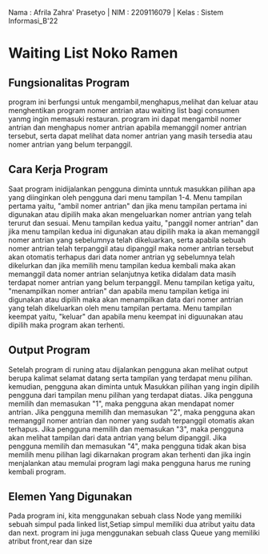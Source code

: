 Nama : Afrila Zahra' Prasetyo
| NIM : 2209116079
| Kelas : Sistem Informasi_B'22

# Waiting List Noko Ramen
## Fungsionalitas Program
program ini berfungsi untuk mengambil,menghapus,melihat dan keluar atau menghentikan program nomer antrian atau waiting list bagi consumen yanmg ingin memasuki restauran. program ini dapat mengambil nomer antrian dan menghapus nomer antrian apabila memanggil nomer antrian tersebut, serta dapat melihat data nomer antrian yang masih tersedia atau nomer antrian yang belum terpanggil.

## Cara Kerja Program
Saat program inidijalankan pengguna diminta unntuk masukkan pilihan apa yang diinginkan oleh pengguna dari menu tampilan 1-4. Menu tampilan pertama yaitu, "ambil nomer antrian" dan jika menu tampilan pertama ini digunakan atau dipilih maka akan mengeluarkan nomer antrian yang telah terurut dan sesuai. Menu tampilan kedua yaitu, "panggil nomer antrian" dan jika menu tampilan kedua ini digunakan atau dipilih maka ia akan memanggil nomer antrian yang sebelumnya telah dikeluarkan, serta apabila sebuah nomer antrian telah terpanggil atau dipanggil maka nomer antrian tersebut akan otomatis terhapus dari data nomer antrian yg sebelumnya telah dikelurkan dan jika memilih menu tampilan kedua kembali maka akan memanggil data nomer antrian selanjutnya ketika didalam data masih terdapat nomer antrian yang belum terpanggil. Menu tampilan ketiga yaitu, "menampilkan nomer antrian" dan apabila menu tampilan ketiga ini digunakan atau dipilih maka akan menampilkan data dari nomer antrian yang telah dikeluarkan oleh menu tampilan pertama. Menu tampilan keempat yaitu, "keluar" dan apabila menu keempat ini diguunakan atau dipilih maka program akan terhenti.

## Output Program 
Setelah program di runing atau dijalankan pengguna akan melihat output berupa kalimat selamat datang serta tampilan yang terdapat menu pilihan. kemudian, pengguna akan diminta untuk Masukkan pilihan yang ingin dipilih pengguna dari tampilan menu pilihan yang terdapat diatas. Jika pengguna memilih dan memasukan "1", maka pengguna akan mendapat nomer antrian. Jika pengguna memilih dan memasukan "2", maka pengguna akan memanggil nomer antrian dan nomer yang sudah terpanggil otomatis akan terhapus. Jika pengguna memilih dan memasukan "3", maka pengguna akan melihat tampilan dari data antrian yang belum dipanggil. Jika pengguna memilih dan memasukan "4", maka pengguna tidak akan bisa memilih menu pilihan lagi dikarnakan program akan terhenti dan jika ingin menjalankan atau memulai program lagi maka pengguna harus me runing kembali program.

## Elemen Yang Digunakan
Pada program ini, kita menggunakan sebuah class Node yang memiliki sebuah simpul pada linked list,Setiap simpul memiliki dua atribut yaitu data dan next. program ini juga menggunakan sebuah class Queue yang memiliki atribut front,rear dan size
